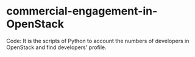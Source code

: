 # commercial-engagement-in-OpenStack
Code: It is the scripts of Python to account the numbers of developers in OpenStack and find developers' profile. 
